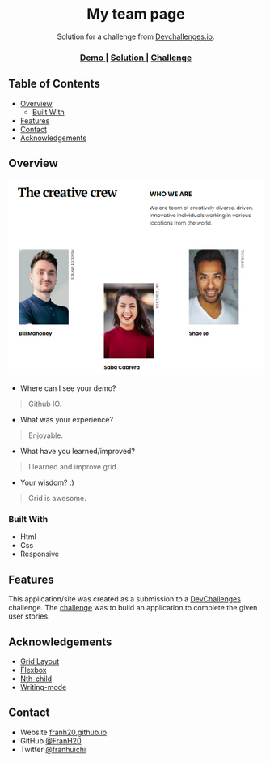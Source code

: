 <!-- Please update value in the {}  -->

<h1 align="center">My team page</h1>

<div align="center">
   Solution for a challenge from  <a href="http://devchallenges.io" target="_blank">Devchallenges.io</a>.
</div>

<div align="center">
  <h3>
    <a href="https://franh20.github.io/my-team-page-dev-challenges/">
      Demo
    </a>
    <span> | </span>
    <a href="https://github.com/FranH20/my-team-page-dev-challenges">
      Solution
    </a>
    <span> | </span>
    <a href="https://devchallenges.io/challenges/hhmesazsqgKXrTkYkt0U">
      Challenge
    </a>
  </h3>
</div>

<!-- TABLE OF CONTENTS -->

## Table of Contents

- [Overview](#overview)
  - [Built With](#built-with)
- [Features](#features)
- [Contact](#contact)
- [Acknowledgements](#acknowledgements)

<!-- OVERVIEW -->

## Overview

![screenshot](myTeamProjectLandscape.png)

- Where can I see your demo?
> Github IO.
- What was your experience?
> Enjoyable.
- What have you learned/improved?
> I learned and improve grid.
- Your wisdom? :)
> Grid is awesome.

### Built With

<!-- This section should list any major frameworks that you built your project using. Here are a few examples.-->

- Html
- Css
- Responsive

## Features

<!-- List the features of your application or follow the template. Don't share the figma file here :) -->

This application/site was created as a submission to a [DevChallenges](https://devchallenges.io/challenges) challenge. The [challenge](https://devchallenges.io/challenges/hhmesazsqgKXrTkYkt0U) was to build an application to complete the given user stories.


## Acknowledgements

<!-- This section should list any articles or add-ons/plugins that helps you to complete the project. This is optional but it will help you in the future. For exmpale -->

- [Grid Layout](https://css-tricks.com/snippets/css/complete-guide-grid/)
- [Flexbox](https://css-tricks.com/snippets/css/a-guide-to-flexbox/)
- [Nth-child](https://developer.mozilla.org/es/docs/Web/CSS/:nth-child)
- [Writing-mode](https://developer.mozilla.org/es/docs/Web/CSS/writing-mode)

## Contact

- Website [franh20.github.io](https://franh20.github.io/)
- GitHub [@FranH20](https://github.com/FranH20)
- Twitter [@franhuichi](https://twitter.com/franhuichi)
